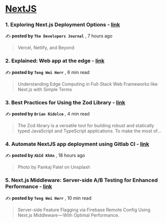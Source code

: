 
<h1><a href=https://medium.com/tag/nextjs/recommended target="_blank" rel="noopener noreferrer">NextJS</a></h1>
<h3>1. Exploring Next.js Deployment Options - <a href=https://medium.com/@thedevelopersjournal/exploring-next-js-deployment-options-c72c50487e58?source=tag_recommended_feed---------0-84----------nextjs----------b7fd28e8_fce8_4ef1_b66f_84e8030fef3d------- target="_blank" rel="noopener noreferrer">link</a></h3>

✍️ **posted by `The Developers Journal`** <date> , 7 hours ago</date>

<blockquote>Vercel, Netlify, and Beyond</blockquote>

<h3>2. Explained: Web app at the edge - <a href=https://medium.com/gitconnected/explained-web-app-at-the-edge-fb391985a0a5?source=tag_recommended_feed---------1-107----------nextjs----------b7fd28e8_fce8_4ef1_b66f_84e8030fef3d------- target="_blank" rel="noopener noreferrer">link</a></h3>

✍️ **posted by `Teng Wei Herr`** <date> , 6 min read</date>

<blockquote>Understanding Edge Computing in Full-Stack Web Frameworks like Next.js with Simple Terms</blockquote>

<h3>3. Best Practices for Using the Zod Library - <a href=https://medium.com/stackademic/best-practices-for-using-the-zod-library-a64dd337ec85?source=tag_recommended_feed---------2-85----------nextjs----------b7fd28e8_fce8_4ef1_b66f_84e8030fef3d------- target="_blank" rel="noopener noreferrer">link</a></h3>

✍️ **posted by `Brian Ridolce`** <date> , 4 min read</date>

<blockquote>The Zod library is a versatile tool for building robust and statically typed JavaScript and TypeScript applications. To make the most of…</blockquote>

<h3>4. Automate NextJS app deployment using Gitlab CI - <a href=https://medium.com/@abidkhan484/automate-nextjs-app-deployment-using-gitlab-ci-83d8fdb9ae89?source=tag_recommended_feed---------3-84----------nextjs----------b7fd28e8_fce8_4ef1_b66f_84e8030fef3d------- target="_blank" rel="noopener noreferrer">link</a></h3>

✍️ **posted by `AbId KhAn`** <date> , 18 hours ago</date>

<blockquote>Photo by Pankaj Patel on Unsplash</blockquote>

<h3>5. Next.js Middleware: Server-side A/B Testing for Enhanced Performance - <a href=https://medium.com/gitconnected/next-js-middleware-server-side-a-b-testing-for-enhanced-performance-f13ed0aa0b40?source=tag_recommended_feed---------4-107----------nextjs----------b7fd28e8_fce8_4ef1_b66f_84e8030fef3d------- target="_blank" rel="noopener noreferrer">link</a></h3>

✍️ **posted by `Teng Wei Herr`** <date> , 10 min read</date>

<blockquote>Server-side Feature Flagging via Firebase Remote Config Using Next.js Middleware — With Optimal Performance.</blockquote>

